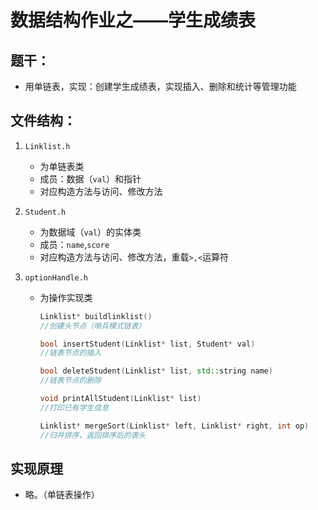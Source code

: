# 数据结构作业之——学生成绩表

## 题干：

* 用单链表，实现：创建学生成绩表，实现插入、删除和统计等管理功能

## 文件结构：

1. `Linklist.h`

   * 为单链表类
   * 成员：数据（`val`）和指针
   * 对应构造方法与访问、修改方法

2. `Student.h`

   * 为数据域（`val`）的实体类
   * 成员：`name`,`score`
   * 对应构造方法与访问、修改方法，重载`>,<`运算符

3. `optionHandle.h`

   * 为操作实现类

     ```cpp
     Linklist* buildlinklist()
     //创建头节点（哨兵模式链表）
     
     bool insertStudent(Linklist* list, Student* val)
     //链表节点的插入
     
     bool deleteStudent(Linklist* list, std::string name)
     //链表节点的删除
     
     void printAllStudent(Linklist* list)
     //打印已有学生信息

     Linklist* mergeSort(Linklist* left, Linklist* right, int op)
     //归并排序，返回排序后的表头
     ```

## 实现原理

* 略。（单链表操作）